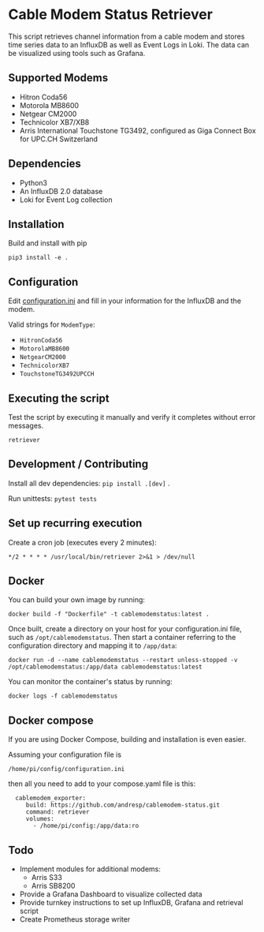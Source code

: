 # Cable Modem Status Retriever

This script retrieves channel information from a cable modem and stores time series data to an InfluxDB as well as Event Logs in Loki. The data can be visualized using tools such as Grafana.

## Supported Modems

* Hitron Coda56
* Motorola MB8600
* Netgear CM2000
* Technicolor XB7/XB8
* Arris International Touchstone TG3492, configured as Giga Connect Box for UPC.CH Switzerland

## Dependencies

* Python3
* An InfluxDB 2.0 database
* Loki for Event Log collection

## Installation

Build and install with pip

`pip3 install -e .`

## Configuration

Edit [configuration.ini](./data/configuration.ini) and fill in your information for the InfluxDB and the modem.

Valid strings for `ModemType`:

* `HitronCoda56`
* `MotorolaMB8600`
* `NetgearCM2000`
* `TechnicolorXB7`
* `TouchstoneTG3492UPCCH`

## Executing the script

Test the script by executing it manually and verify it completes without error messages.

`retriever`

## Development / Contributing

Install all dev dependencies: `pip install .[dev]` .

Run unittests: `pytest tests`

## Set up recurring execution

Create a cron job (executes every 2 minutes):

`*/2 * * * * /usr/local/bin/retriever 2>&1 > /dev/null`

## Docker

You can build your own image by running:

`docker build -f "Dockerfile" -t cablemodemstatus:latest .`

Once built, create a directory on your host for your configuration.ini file, such as `/opt/cablemodemstatus`. Then start a container referring to the configuration directory and mapping it to `/app/data`:

`docker run -d --name cablemodemstatus --restart unless-stopped -v /opt/cablemodemstatus:/app/data cablemodemstatus:latest`

You can monitor the container's status by running:

`docker logs -f cablemodemstatus`

## Docker compose

If you are using Docker Compose, building and installation is even easier. 

Assuming your configuration file is 

`/home/pi/config/configuration.ini`

then all you need to add to your compose.yaml file is this:

```
  cablemodem_exporter:
     build: https://github.com/andresp/cablemodem-status.git
     command: retriever
     volumes:
       - /home/pi/config:/app/data:ro
```

## Todo

* Implement modules for additional modems:
  * Arris S33
  * Arris SB8200
* Provide a Grafana Dashboard to visualize collected data
* Provide turnkey instructions to set up InfluxDB, Grafana and retrieval script
* Create Prometheus storage writer
